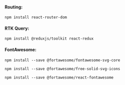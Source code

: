 #### Routing:

    npm install react-router-dom

#### RTK Query:

    npm install @reduxjs/toolkit react-redux

#### FontAwesome:

    npm install --save @fortawesome/fontawesome-svg-core

    npm install --save @fortawesome/free-solid-svg-icons

    npm install --save @fortawesome/react-fontawesome
